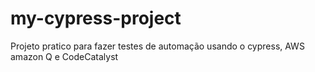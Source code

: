 # my-cypress-project
Projeto pratico para fazer testes de automação usando o cypress, AWS amazon Q e CodeCatalyst
